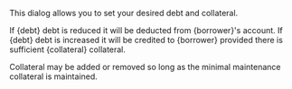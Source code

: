 This dialog allows you to set your desired debt and collateral.

If {debt} debt is reduced it will be deducted from {borrower}'s account.
If {debt} debt is increased it will be credited to {borrower} provided there is sufficient {collateral} collateral.   

Collateral may be added or removed so long as the minimal maintenance collateral is maintained.  
